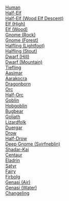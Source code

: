 ﻿[Human](../5econtent/races/human.md)
<br>[Half-Elf](../5econtent/races/halfelf.md)
<br>[Half-Elf (Wood Elf Descent)](../5econtent/races/halfelfwoodelfdescent.md)
<br>[Elf (High)](../5econtent/races/elfhigh.md)
<br>[Elf (Wood)](../5econtent/races/elfwood.md)
<br>[Gnome (Rock)](../5econtent/races/gnomerock.md)
<br>[Gnome (Forest)](../5econtent/races/gnomeforest.md)
<br>[Halfling (Lightfoot)](../5econtent/races/halflinglightfoot.md)
<br>[Halfling (Stout)](../5econtent/races/halflingstout.md)
<br>[Dwarf (Hill)](../5econtent/races/dwarfhill.md)
<br>[Dwarf (Mountain)](../5econtent/races/dwarfmountain.md)
<br>[Tiefling](../5econtent/races/tiefling.md)
<br>[Aasimar](../5econtent/races/aasimar.md)
<br>[Aarakocra](../5econtent/races/aarakocra.md)
<br>[Dragonborn](../5econtent/races/dragonborn.md)
<br>[Orc](../5econtent/races/orc.md)
<br>[Half-Orc](../5econtent/races/halforc.md)
<br>[Goblin](../5econtent/races/goblin.md)
<br>[Hobgoblin](../5econtent/races/hobgoblin.md)
<br>[Bugbear](../5econtent/races/bugbear.md)
<br>[Goliath](../5econtent/races/goliath.md)
<br>[Lizardfolk](../5econtent/races/lizardfolk.md)
<br>[Duergar](../5econtent/races/duergar.md)
<br>[Drow](../5econtent/races/drow.md)
<br>[Half-Drow](../5econtent/races/halfdrow.md)
<br>[Deep Gnome (Svirfneblin)](../5econtent/races/deepgnomesvirfneblin.md)
<br>[Shadar-Kai](../5econtent/races/shadarkai.md)
<br>[Centaur](../5econtent/races/centaur.md)
<br>[Eladrin](../5econtent/races/eladrin.md)
<br>[Satyr](../5econtent/races/satyr.md)
<br>[Fairy](../5econtent/races/fairy.md)
<br>[Firbolg](../5econtent/races/firbolg.md)
<br>[Genasi (Air)](../5econtent/races/genasiair.md)
<br>[Genasi (Water)](../5econtent/races/genasiwater.md)
<br>[Changeling](../5econtent/races/changeling.md)
<br>